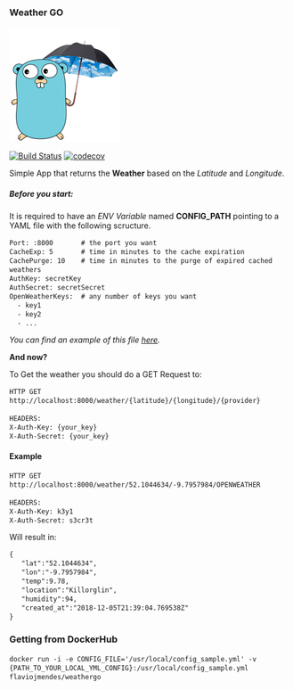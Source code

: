 ### Weather GO
![Logo](logo.png)

[![Build Status](https://travis-ci.org/flaviojmendes/weathergo.svg?branch=master)](https://travis-ci.org/flaviojmendes/weathergo)
[![codecov](https://codecov.io/gh/flaviojmendes/weathergo/branch/master/graph/badge.svg)](https://codecov.io/gh/flaviojmendes/weathergo)

Simple App that returns the __Weather__ based on the _Latitude_ and _Longitude_.

##### Before you start:

It is required to have an _ENV Variable_ named **CONFIG_PATH** 
 pointing to a YAML file with the following scructure.

```
Port: :8000       # the port you want
CacheExp: 5       # time in minutes to the cache expiration
CachePurge: 10    # time in minutes to the purge of expired cached weathers
AuthKey: secretKey
AuthSecret: secretSecret
OpenWeatherKeys:  # any number of keys you want
  - key1
  - key2
  - ...
``` 
_You can find an example of this file [here](config_sample.yml)._



**And now?**
 
To Get the weather you should do a GET Request to:

```
HTTP GET http://localhost:8000/weather/{latitude}/{longitude}/{provider}

HEADERS:
X-Auth-Key: {your_key}
X-Auth-Secret: {your_key}
```


#### Example

```
HTTP GET http://localhost:8000/weather/52.1044634/-9.7957984/OPENWEATHER

HEADERS:
X-Auth-Key: k3y1
X-Auth-Secret: s3cr3t

```

Will result in:

```
{  
   "lat":"52.1044634",
   "lon":"-9.7957984",
   "temp":9.78,
   "location":"Killorglin",
   "humidity":94,
   "created_at":"2018-12-05T21:39:04.769538Z"
}
```

### Getting from DockerHub

```
docker run -i -e CONFIG_FILE='/usr/local/config_sample.yml' -v {PATH_TO_YOUR_LOCAL_YML_CONFIG}:/usr/local/config_sample.yml flaviojmendes/weathergo
```